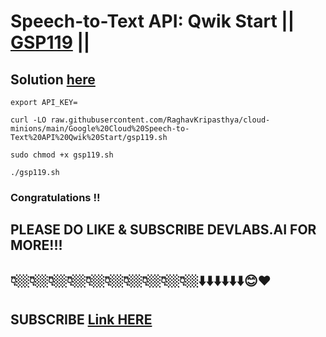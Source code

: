 # Speech-to-Text API: Qwik Start || [GSP119](https://www.cloudskillsboost.google/focuses/588?parent=catalog) ||

## Solution [here]()
```
export API_KEY=
```
```
curl -LO raw.githubusercontent.com/RaghavKripasthya/cloud-minions/main/Google%20Cloud%20Speech-to-Text%20API%20Qwik%20Start/gsp119.sh

sudo chmod +x gsp119.sh

./gsp119.sh
```

### Congratulations !!
## PLEASE DO LIKE & SUBSCRIBE DEVLABS.AI FOR MORE!!!
## 👇🏼👇🏼👇🏼👇🏼👇🏼👇🏼👇🏼👇🏼👇🏼👇🏼⬇️⬇️⬇️⬇️⬇️⬇️😊❤️
## SUBSCRIBE [Link HERE]()
